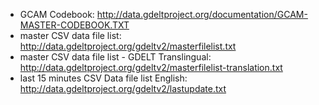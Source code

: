 * GCAM Codebook: http://data.gdeltproject.org/documentation/GCAM-MASTER-CODEBOOK.TXT
* master CSV data file list: http://data.gdeltproject.org/gdeltv2/masterfilelist.txt
* master CSV data file list - GDELT Translingual: http://data.gdeltproject.org/gdeltv2/masterfilelist-translation.txt
* last 15 minutes CSV Data file list English: http://data.gdeltproject.org/gdeltv2/lastupdate.txt
